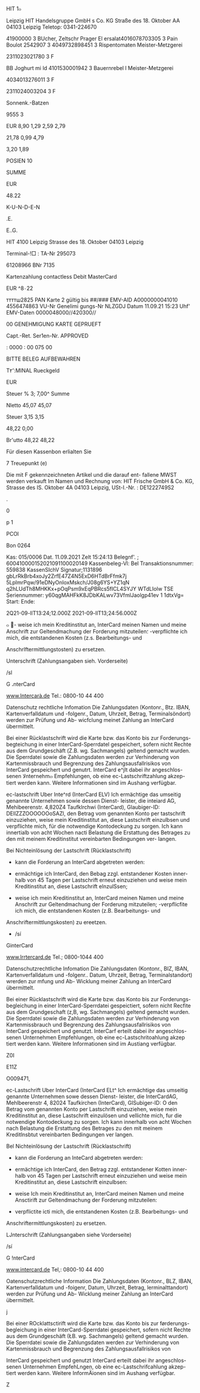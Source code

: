 HIT 1๐

Leipzig
HIT Handelsgruppe GmbH s Co. KG
Straße des 18. Oktober AA
04103 Leipzig
Teletop: 0341-224670

41900000 3
BUcher, Zeltschr
Prager El ersalat4016078703305 3
Pain Boulot
2542907 3
4049732898451 3
Rispentomaten
Meister-Metzgerei

2311023021780 3 F

BB Joghurt mi ld 4101530001942 3
Bauernrebel l
Meister-Metzgerei

4034013276011 3 F

2311024003204 3 F

Sonnenk.-Batzen

9555 3

EUR
8,90
1,29
2,59
2,79

21,78
0,99
4,79

3,20
1,89

POSIEN  10

SUMME

EUR

48.22

K-U-N-D-E-N

.E.

E..G.

HIT 4100 Leipzig
Strasse des 18. Oktober
04103 Leipzig

Terminal-!□  :
TA-Nr  295073

61208966
BNr 7135

Kartenzahlung
contactless
Debit  MasterCard

EUR  ^8٠22

ттттш2825
PAN
Karte  2  gültig  bis  ##/###
EMV-AID
Α0000000041010
4556474863
VU-Nr
Genelimi gungs-Nr
NLZGDJ
Datum  11.09.21  15:23  Uhf'
EMV-Daten
0000048000//420300//

00  GENEHMIGUNG  KARTE
GEPRUEFT

Capt.-Ret.
Ser1en-Nr.
APPROVED

:  0000
:  00  075  00

BITTE  BELEG  AUFBEWAHREN

T٢':MINAL
Rueckgeld

EUR

Steuer  %
3;  7,00^
Summe

Nletto
45,07
45,07

Steuer
3,15
3,15

48,22
0,00

Br'utto
48,22
48,22

Für  diesen  Kassenbon
erlialten  Sie

7  Treuepunkt  (e)

Die  mit  F  gekennzeichneten  Artikel  und  die  darauf  ent-
fallene  MWST  werden  verkauft  Im  Namen  und  Rechnung  von:
HIT  Frische  GmbH  &  Co.  KG,  Strasse  des  IS.  Oktober  4Α
04103  Leipzig,  USt-I.-Nr. :  DE1222749S2

.

0

p
1

PCOl

Bon  0264

Kas:  015/0006
Dat.  11.09.2021  Zelt  15:24:13
Belegnf'. ;  600410000152021091100020149
Kassenbeleg-Vl:  Bel
Transaktionsnummer:  559838
KassenSIchV  Signatur;1131896
gbLrRkBrb4xoJy2ZrfE47Z4N5ExD6HTdBrFfmk7j
5LplmrPqw/91eDNyOnIoxMskch/J08g6YS+YZ1qN
q2hLUdTh8MHKKx+pOqPsm9xEqPBRcs5fICL4SYJY
WTdLIolw
TSE  Seriennummer:
y60qgMAHFkK8JDbKALwv73VfmlJaolgp41ev
1 1dtxVg=
Start:
Ende:

2Q21-09-llT13:24;12.000Z
2021-09-llT13;24:56.000Z

๐
- weise ich  mein Kreditinstitut an, InterCard meinen Namen und
meine Anschrift zur Geltendmachung der Forderung mitzuteilen؛
-verpflichte  ich  mich,  die  entstandenen  Kosten  (z.s.  Bearbeitungs-  und

Anschrlftermittlungstosten) zu  ersetzen.

Unterschrift (Zahlungsangaben sieh. Vorderseite)

/sl

G ،nterCard

www.lntercarà.de
Tel.: 0800-10 44 400

Datenschutz rechtliche Infomation
Die Zahlungsdaten (Kontonr.,  Btz. IBAN, Kartenverfalldatum und -folgenr.,
Datum,  Uhrzeit,  Betrag,  Terminalsöndort)  werden  zur  Prüfung  und  Ab-
wicfclung  meinet Zahlung an InterCard  übermittelt.

Bei einer Rücklastschrift wird die Karte bzw.  das Konto bis zur Forderungs-
begteichung  in  einer InterCard-Sperrdatel gespeichert, sofern  nicht Rechte
aus dem Grundgeschäft (Ζ.Β.  wg. Sachmangels) geltend gemacht wurden.
Die  Sperrdatei  sowie  die  Zahlungsdaten  werden  zur  Verhinderung  von
Kartenmissbrauch  und  Begrenzung  des  Zahlungsausfallrisikos  von
InterCard gespeichert und genutrt. InterCard e^jlt dabei  ihr angeschlos-
senen  لاnteгnehm๓  Empfehlungen, ob eine ec-Lastschriftzahlung akzep-
tiert werden kann. Weitere Informationen sind im Aushang verfügbar.

ec-lastschrift Uber Inte^rd (InterCard ELV)
Ich ermächtige das umseitig genannte Unternehmen sowie dessen Dienst-
leister, die inteiard AG, Mehibeerenstr. 4,820Z4  Taufklrchwi (InterCard),
Glaubiger-ID: DEllZZZOOOOOOoSAZl, den Betrag vom genannten Konto
per tastschrift einzuziehen, weise mein Kreditinstitut an, diese Lastschrift
einzulbsen und verpflichte mich, für die notwendige Kontodeckung zu
sorgen.
Ich kann innertialb von acht Wochen nacti Belastung die Erstattung des
Betrages zu den mit meinem Kreditinstitut vereinbarten Bedingungen ver-
langen.

Bei Nichteinlösung der Lastschrift (Rücklastschrift)
- kann die Forderung an InterCard abgetreten werden:
- ermächtige ich InterCard, den Bebag zzgl. entstandener Kosten inner-
halb von 45 Tagen per Lastschrift erneut einzuziehen und weise mein
Kreditinstitut an, diese Lastschrift elnzulSsen;

- weise ich  mein Kreditinstitut an, InterCard meinen Namen und
meine Anschrift zur Geltendmachung der Forderung mitzuteilen;
-verpflicfite ich  mich, die entstandenen Kosten (z.B. Bearbeitungs- und

Anschriftermittlungskosten) zu ereetzen.

- /sí

GinterCard

www.lrrtercard.de
Tel.; 0800-1044 400

Datenschutzrechtliche Infomation
Die Zahlungsdaten (Kontonr., BIZ, IBAN, Kartenverfalldatum und -folgenr..
Datum, Uhrzeit, Betrag, Terminalstandort) wrerden zur mfung und Ab-
Wicklung meiner Zahlung an InterCard übermittelt.

Bei einer Rücklastschrift wird die Karte bzw. das Konto bis zur Forderungs-
begleichung in einer InterCard-Sperrdatei gespeictiert, sofern nicht Recfite
aus dem Grundgeschaft (z,B,  wg. Sachmangels) geltend gemacht wurden.
Die Sperrdatei sowie die Zahlungsdaten werden zur Verhinderung von
Kartenmissbrauch und Begrenzung des Zahlungsausfallrisikos von
InterCard gespeichert und genutzt. InterCarf erteilt dabei ihr angeschlos-
senen Unternehmen Empfehlungen, ob eine ec-Lastschritoahlung akzep
tiert werden kann. Weitere Informationen sind im Austiang verfügbar.

Z0I

E11Z

O009471,

ec-Lastschrift Uber InterCard (InterCard ELt^
Ich ermächtige das umseitig genannte Unternehmen sowe dessen Dienst-
leister, die InterCardAG, Mehlbeerenstr 4, 82024 Taufkirchen (InterCard),
GISubiger-ID: O
den Betrag vom genannten Konto
per Lastschrift einzuziehen, weise mein Kreditinstitut an, diese Lastschrift
einzulösen und vellichte mich, fur die notwendige Kontodeckung zu
sorgen.
Ich kann innerhalb von acht Wochen nach Belastung die Erstattung des
Betrages zu den mit meinem Kreditlnsbtut vereinbarten Bedingungen ver
langen.

Bel Nichteinlösung der Lastschrift (Rücklastschrift)
- kann die Forderung an InteCard abgetreten werden:
- ermächtige ich InterCard, den Betrag zzgl. entstandener Kotten inner-
halb von 45 Tagen per Lastschrift erneut einzuziehen und weise mein
Kreditinstitut an, diese Lastschrift einzulbsen:

- weise Ich  mein Kreditinstitut an, InterCard meinen Namen und
meine Ansctirift zur Geltendmachung der Forderung mitzuteilen:
- verpflictite icti  mich, die entstandenen Kosten (z.B. Bearbeitungs- und

Anschriftermittlungskosten) zu ersetzen.

LJnterschrift (Zahlungsangaben siehe Vorderseite)

/sí

G !nterCard

www.intercard.de
Tel,: 0800-10 44 400

Oatenschutzrechtliche Information
Die Zahlungsdaten (Kontonr., BLZ, IBAN, Kartenverfalldatum und -foigenr,
Datum, Uhrzeit, Betrag, lerminalttandort) werden zur Prüfung und Ab-
Wicklung meiner Zahlung an InterCard übermittelt.

j

Bei einer ROcklattsctirift wird die Karte bzw. das Konto bis zur førderungs-
begleichung in einer InterCard-Sperrdatei gespeichert, sofern nicht Rechte
aus dem Grundgeschäft (ŁB.  wg. Sachmangels) geltend gemacht wurden.
Die  Sperrdatei  sowie  die  Zahlungsdaten  werden  zur  Verhinderung  von
Kartenmissbrauch  und  Begrenzung  des  Zahlungsausfallrisikos  von

InterCard  gespeichert und  genutzt InterCard erteilt dabei  ihr angeschlos-
senen  Unternehmen  EmpfehLngen,  ob eine ec-Lastschrifcahlung akzep-
tiert werden  kann.  Weitere InformÄionen sind im Aushang verfügbar.

Z
